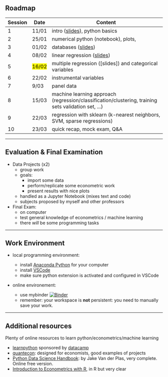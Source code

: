 

## Roadmap

| Session | Date          | Content                                                                  |
| ------- | -------------------  | ----------------------------------------------------------------------- |
| 1       |  11/01 | intro ([slides](https://www.mosphere.fr/dbe/)), python basics            |
| 2       | 25/01               | numerical python (notebook), plots,        |
| 3       | 01/02               | databases ([slides](https://www.mosphere.fr/dbe/session_2/))          |
| 4       | 08/02  | linear regression ([slides](https://www.mosphere.fr/dbe/session_4))     |
| 5       | <mark>16/02</mark>               |  multiple regression ([slides]) and categorical variables                   |
| 6       | 22/02               | instrumental variables    | 
| 7       | 9/03               | panel data |
| 8       | 15/03               | machine learning approach (regression/classification/clustering, training sets validation set, ...) |
| 9       | 22/03               | regression with sklearn (k-nearest neighbors, SVM, sparse regressions)   |
| 10       | 23/03               | quick recap, mock exam, Q&A                                   |

---

## Evaluation & Final Examination

- Data Projects (x2)
  - group work
  - goals:
    - import some data
    - perform/replicate some econometric work
    - present results with nice plots
  - handled as a Jupyter Notebook (mixes text and code)
  - subjects proposed by myself and other professors
- Final Exam:
  - on computer
  - test general knowledge of econometrics / machine learning
  - there *will* be some programming tasks

---

## Work Environment

- local programming environment:
  - install [Anaconda Python](https://www.anaconda.com/products/individual) for your computer
  - install [VSCode](https://code.visualstudio.com/)
  - make sure python extension is activated and configured in VSCode

- online environement:
  - use mybinder [![Binder](https://mybinder.org/badge_logo.svg)](https://mybinder.org/v2/gh/albop/dbe/HEAD?urlpath=lab)
  - remember: your workspace is __not__ persistent: you need to manually save your work.

---

## Additional resources

Plenty of online resources to learn python/econometrics/machine learning

- [learnpython](learnpython.org) sponsored by [datacamp](https://www.datacamp.com/)
- [quantecon](https://datascience.quantecon.org/): designed for economists, good examples of projects
- [Python Data Science Handbook](https://jakevdp.github.io/PythonDataScienceHandbook/): by Jake Van der Plas, very complete. Online free version.
- [Introduction to Econometrics with R](https://scpoecon.github.io/ScPoEconometrics/), in R but very clear
